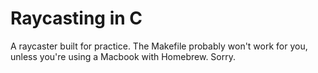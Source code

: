 # Raycasting in C
A raycaster built for practice. The Makefile probably won't work for you, unless you're using a Macbook with Homebrew. Sorry. 
